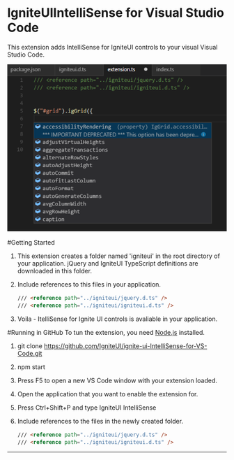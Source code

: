 ﻿# IgniteUIIntelliSense for Visual Studio Code

This extension adds IntelliSense for IgniteUI controls to your visual Visual Studio Code.


![](images/IntelliSense_Screenshot.png)


#Getting Started
1. This extension creates a folder named 'igniteui' in the root directory of your application. jQuery and IgniteUI TypeScript definitions are downloaded in this folder.
2. Include references to this files in your application.

    ```html
    /// <reference path="../igniteui/jquery.d.ts" />
    /// <reference path="../igniteui/igniteui.d.ts" />
    ```
    
3. Voila - ItelliSense for Ignite UI controls is avaliable in your application.

#Running in GitHub
To tun the extension, you need [Node.js](https://nodejs.org/en/) installed.

1. git clone https://github.com/IgniteUI/ignite-ui-IntelliSense-for-VS-Code.git
2. npm start
3. Press F5 to open a new VS Code window with your extension loaded.
4. Open the application that you want to enable the extension for.
5. Press Ctrl+Shift+P and type IgniteUI IntelliSense
6. Include references to the files in the newly created folder.

    ```html
    /// <reference path="../igniteui/jquery.d.ts" />
    /// <reference path="../igniteui/igniteui.d.ts" />
    ```




-----------------------------------------------------------------------------------------------------------

